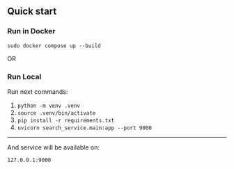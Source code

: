 ## Quick start

### Run in Docker

`sudo docker compose up --build`

OR
### Run Local

Run next commands:

1. `python -m venv .venv`
2. `source .venv/bin/activate`
3. `pip install -r requirements.txt`
4. `uvicorn search_service.main:app --port 9000`

___

And service will be available on:

`127.0.0.1:9000`
